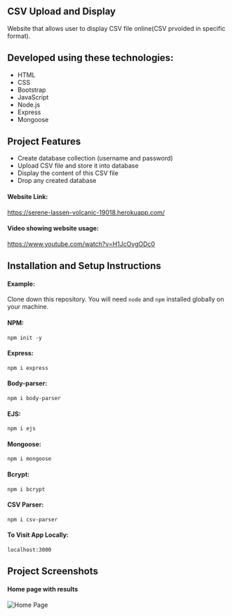 ## CSV Upload and Display

Website that allows user to display CSV file online(CSV prvoided in specific format).

## Developed using these technologies:
* HTML
* CSS
* Bootstrap
* JavaScript
* Node.js
* Express
* Mongoose

## Project Features

* Create database collection (username and password)
* Upload CSV file and store it into database
* Display the content of this CSV file
* Drop any created database

#### Website Link:

<a href="https://serene-lassen-volcanic-19018.herokuapp.com/">https://serene-lassen-volcanic-19018.herokuapp.com/</a>

#### Video showing website usage:

<a href="https://www.youtube.com/watch?v=H1JcOvgODc0">https://www.youtube.com/watch?v=H1JcOvgODc0</a>

## Installation and Setup Instructions

#### Example:  

Clone down this repository. You will need `node` and `npm` installed globally on your machine.  

#### NPM:
`npm init -y`  

#### Express:
`npm i express`  

#### Body-parser:
`npm i body-parser`  

#### EJS:
`npm i ejs`  

#### Mongoose:
`npm i mongoose`  

#### Bcrypt:
`npm i bcrypt`  

#### CSV Parser:
`npm i csv-parser`  

#### To Visit App Locally:

`localhost:3000`  

## Project Screenshots
#### Home page with results
![Home Page](https://i.ibb.co/ypfRBsj/CSV-Output.png)
